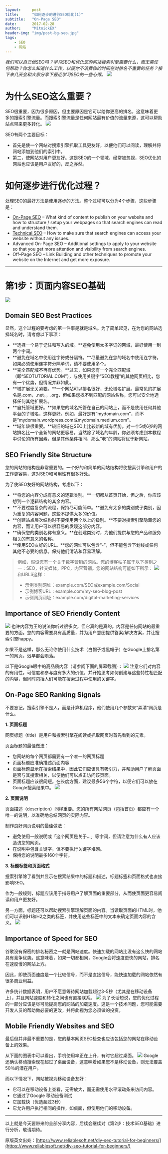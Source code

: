 ```yaml
---
layout:     post
title:      "如何逐步的进行SEO优化(1)"
subtitle:   "On-Page SEO"
date:       2017-02-28
author:     "MitnickEX"
header-img: "img/post-bg-seo.jpg"
tags:
    - SEO
    - 网站
---
```


*我们可以自己做SEO吗？学习SEO和优化您的网站搜索引擎需要什么，而无需任何帮助？你怎么知道什么工作，以便你不浪费你的时间在对排名不重要的任务？接下来几天会和大家分享下最近学习SEO的一些心得。*
![](http://i.imgur.com/bEYysQx.jpg)

# 为什么SEO这么重要？ #

SEO很重要，因为很多原因，但主要原因是它可以给你更高的排名，这意味着更多的搜索引擎流量。而搜索引擎流量是任何网站最有价值的流量来源，这可以帮助站点带来更多转化。
![](http://i.imgur.com/8ot34D2.gif)


SEO有两个主要目标：

- 首先是使一个网站对搜索引擎抓取工具更友好，以便他们可以阅读，理解并将网站添加到他们的索引中。
- 第二，使网站对用户更友好。这是SEO的一个领域，经常被忽视，SEO优化的网站也应该是用户友好的，反之亦然。

# 如何逐步进行优化过程？ #

处理SEO的最好方法是使用逐步的方法。整个过程可以分为4个步骤，这些步骤是：

- [On-Page SEO](http://mitnickex.github.io/2017/02/28/seo-acknowledge1/) – What kind of content to publish on your website and how to structure / setup your webpages so that search engines can read and understand them.
- [Technical SEO](http://mitnickex.github.io/2017/03/02/seo-acknowledge2/) – How to make sure that search engines can access your website without any issues.
- Advanced On-Page SEO – Additional settings to apply to your website so that you get more attention and visibility from search engines.
- Off–Page SEO – Link Building and other techniques to promote your website on the Internet and get more exposure.

----
# 第1步：页面内容SEO基础 #
![](http://i.imgur.com/zI2uIrR.jpg)

## Domain SEO Best Practices ##
显然，这个过程的要考虑的第一件事是就是域名。为了简单起见，在为您的网站选择域名时，请考虑以下事项：

- **选择一个易于记住和写入的域。**避免使用太多字词的网域，最好使用一到两个字词。
- **避免在域名中使用连字符或分隔符。**尽量避免在您的域名中使用连字符。如果必须使用连字符分隔单词，请不要使用多个。
- **完全匹配域不再有优势。**过去，如果您有一个完全匹配域（即“SEOTUTORIAL.COM”），与使用关键字“SEO教程”的其他网页相比，您有一个优势，但情况并非如此。
- **域扩展无关紧要。**一个网站可以排名很好，无论域名扩展。最常见的扩展名是.com，.net。，.org，但如果您找不到匹配的网站名称，您可以安全地选择任何其他扩展名。
- **自托管域更好。**如果您的域名托管在自己的网站上，而不是使用任何其他平台的子域名，这样更好。例如，最好是有“mydomain.com”，而不是“mydomain.wordpress.com或mydomain.medium.com”。
- **域年龄很重要。**较旧的域在SEO上比较新的域有优势。对一个5或6岁的网站排名比一个全新的网站更容易。当然除了域名的年龄，你必须考虑到本教程中讨论的所有因素，但是其他条件相同，那么“老”的网站将优于新网站。

## SEO Friendly Site Structure ##
您的网站的结构是非常重要的。一个好的和简单的网站结构将使搜索引擎和用户的工作更容易，这对SEO和可用性有很多好处。

为了使SEO友好的网站结构，考虑以下：

- **将您的内容分成有意义的逻辑类别。**一切都从首页开始，但之后，你应该想到一个逻辑结构的其余内容。
- **不要过度复杂的流程，保持尽可能简单。**避免有太多的类别或子类别，因为重复的内容问题，这些不提供太多的价值。
- **创建站点层次结构时不要使用两个以上的级别。**不要对搜索引擎隐藏您的内容，而让用户可以很容易的发现这部分内容。
- **确保您的类别名称有意义。**在创建类别时，为他们提供与您的产品和服务相关的有意义的名称。
- **使用SEO友好的URL。**您的网址可以包含“-”，但不能包含下划线或任何其他不必要的信息。保持他们清洁和容易理解。

> 例如，假设您有一个关于数字营销的网站。您的博客帖子属于以下类别之一：SEO，社交媒体，PPC，内容营销。您的网站结构可能如下所示：
> ![](http://i.imgur.com/ur9H2TC.png)
> 和URLS这样：
> 
> - 示例类别网址：example.com/SEO或example.com/Social
> - 示例博客URL：example.com/my-seo-blog-post
> - 示例网页网址：example.com/digital-marketing-services

## Importance of SEO Friendly Content ##
![](http://i.imgur.com/EEwzD39.png)
也许内容为王的说法你听过很多次，但它真的是真的。内容是任何网站的最重要的方面。您的内容需要具有高质量，并为用户意图提供答案/解决方案，并让搜索引擎happy。

如果不是这样，那么无论你使用什么技术（白帽子或黑帽子）在Google上排名第一的网页，迟早都会陨落。

以下是Google眼中的高品质内容（请参阅下面的屏幕截图）：
![](http://i.imgur.com/ymTBZkK.png)
注意它们对内容的有用性，可信度和参与度有多大的价值，并开始思考如何创建与这些特性相匹配的内容，但同时包括人们可能在搜索过程中使用的关键字。

## On-Page SEO Ranking Signals ##
不要忘记，搜索引擎不是人，而是计算机程序，他们使用几个参数来“弄清”网页是什么。

**1. 页面标题**

网页标题（title）是用户和搜索引擎在阅读或抓取网页时首先看到的元素。

页面标题的最佳做法：

- 您网站的每个网页都需要有一个唯一的网页标题
- 页面标题应准确描述页面内容
- 页面标题显示在搜索结果中，因此它们应该具有吸引力，并帮助用户了解页面是否与其搜索相关，以便他们可以点击访问该页面。
- 页面标题应该很简短。在长度方面，建议最多56个字符，以便它们可以放在Google搜索结果中。
![](http://i.imgur.com/0zcQ6zL.png)

**2. 页面说明**

页面描述（description）同样重要。您的所有网站网页（包括首页）都应有一个唯一的说明，以准确地总结网页的实际内容。

制作良好网页说明的最佳做法：

- 避免使用一般说明或「这个网页是关于...」等字词，但请注意为什么有人应该造访您的网页。
- 在说明中包含关键字，但不要执行关键字堆砌。
- 保持您的说明最多160个字符。

**3. 标题标签和页面格式**

搜索引擎除了看到并显示在搜索结果中的标题和描述，标题标签和页面格式也直接影响SEO。

作为一般规则，标题应该用于指导用户了解页面的重要部分，从而使页面更容易阅读和用户更友好。

另一方面，标题还可以帮助搜索引擎理解页面的内容。当读取页面的HTML时，他们可以识别H1和H2之类的标签，并使用这些标签中的文本来确定页面内容的含义。
![](http://i.imgur.com/poK2lmx.png)

## Importance of Speed for SEO ##
谷歌没有保密的排名秘密之一就是网站速度。快速加载的网站比没有这么快的网站具有竞争优势。这意味着，如果一切都相同，Google会将速度更快的网站，排名在速度慢的网站上方。

因此，即使页面速度是一个比较信号，而不是直接信号，能快速加载的网站依然有很多商业利益。

许多统计数据表明，用户不愿意等待网站加载超过3-5秒（尤其是在移动设备上），并且网站速度和转化之间也有直接联系。
![](http://i.imgur.com/UoYDQv0.jpg)
为了长话短说，您的优化过程的一部分应该是尽可能提高您的网站的加载速度。这是一个技术问题，您可能需要开发人员的帮助做必要的更改，并将此视为您必须做的投资。

## Mobile Friendly Websites and SEO ##
最后但并非最不重要的是，您的基本网页SEO检查也应该包括您的网站在移动设备上的效果。

从下面的图表中可以看出，手机使用率正在上升，有时它超过桌面。
![](http://i.imgur.com/iMtQcJA.png)
Google还确认移动搜索现在超过了桌面设备，这意味着如果您不是移动设备，则无法覆盖50％的潜在用户。

而以下情况下，网站被视为移动设备友好：

- 它可以在移动设备上查看，无需放大，而无需使用水平滚动条来访问内容。
- 它通过了Google 移动设备测试
- 它加载快（优选超过3秒）
- 它允许用户执行相同的操作，如桌面，但使用他们的移动设备。

----
以上就是今天要带来的全部分享内容，后续会继续对《第2步：技术SEO基础》进行分析，敬请期待。

原版英文出处：[https://www.reliablesoft.net/diy-seo-tutorial-for-beginners/](https://www.reliablesoft.net/diy-seo-tutorial-for-beginners/)